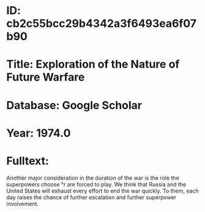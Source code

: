 # ID: cb2c55bcc29b4342a3f6493ea6f07b90
# Title: Exploration of the Nature of Future Warfare
# Database: Google Scholar
# Year: 1974.0
# Fulltext:
Another major consideration in the duration of the war is the role the superpowers choose °r are forced to play.
We think that Russia and the United States will exhaust every effort to end the war quickly.
To them, each day raises the chance of further escalation and further superpower involvement.
